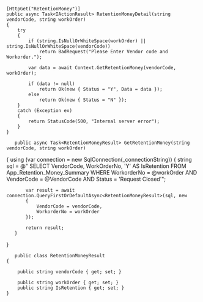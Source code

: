     [HttpGet("RetentionMoney")]
    public async Task<IActionResult> RetentionMoneyDetail(string vendorCode, string workOrder)
    {
        try
        {
            if (string.IsNullOrWhiteSpace(workOrder) || string.IsNullOrWhiteSpace(vendorCode))
                return BadRequest("Please Enter Vendor code and Workorder.");

            var data = await Context.GetRetentionMoney(vendorCode, workOrder);

            if (data != null)
                return Ok(new { Status = "Y", Data = data });
            else
                return Ok(new { Status = "N" });
        }
        catch (Exception ex)
        {
            return StatusCode(500, "Internal server error");
        }
    }

       public async Task<RetentionMoneyResult> GetRetentionMoney(string vendorCode, string workOrder)
   {
       using (var connection = new SqlConnection(_connectionString))
       {
           string sql = @"
           SELECT VendorCode, WorkOrderNo, 'Y' AS IsRetention
           FROM App_Retention_Money_Summary
           WHERE WorkorderNo = @workOrder AND VendorCode = @VendorCode AND Status = 'Request Closed'";

           var result = await connection.QueryFirstOrDefaultAsync<RetentionMoneyResult>(sql, new
           {
               VendorCode = vendorCode,
               WorkorderNo = workOrder
           });

           return result;
       }
   }

       public class RetentionMoneyResult
    {

        public string vendorCode { get; set; }

        public string workOrder { get; set; }
        public string IsRetention { get; set; }
    }
